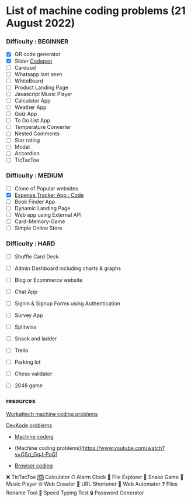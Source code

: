 
# List of machine coding problems (21 August 2022)

### Difficulty : BEGINNER

- [x]   QR code generator
- [x]   Slider [Codepen](https://codepen.io/pujarini/pen/YzaoNdg)
- [ ]  Carousel
- [ ]  Whatsapp last seen
- [ ]  WhiteBoard
- [ ]  Product Landing Page
- [ ]  Javascript Music Player
- [ ] Calculator App
- [ ]  Weather App
- [ ]  Quiz App
- [ ]  To Do List App
- [ ]  Temperature Converter
- [ ]  Nested Comments
- [ ]  Star rating
- [ ]  Modal
- [ ]  Accordion
- [ ]  TicTacToe
### Difficulty : MEDIUM
- [ ] Clone of Popular websites
- [x] [Expense Tracker App : Code](https://github.com/Pujarini/js-expense-tracker/tree/master)
- [ ] Book Finder App
- [ ] Dynamic Landing Page
- [ ] Web app using External API
- [ ] Card-Memory-Game
- [ ] Simple Online Store
### Difficulty : HARD
- [ ] Shuffle Card Deck
- [ ] Admin Dashboard including charts & graphs
- [ ] Blog or Ecommerce website
- [ ] Chat App
- [ ] Signin & Signup Forms using Authentication
- [ ] Survey App
- [ ] Splitwise
- [ ] Snack and ladder
- [ ] Trello
- [ ] Parking lot
- [ ] Chess validator
- [ ] 2048 game




### resources

[Workattech machine coding problems](https://workat.tech/machine-coding/article/how-to-practice-for-machine-coding-kp0oj3sw2jca)

[DevKode problems](https://workat.tech/machine-coding/article/how-to-practice-for-machine-coding-kp0oj3sw2jca)

- [Machine coding ](https://github.com/topics/machine-coding?l=javascript)

- (Machine coding problems)[https://www.youtube.com/watch?v=GSq_GqJ-PuQ]

- [Browser coding](https://www.youtube.com/watch?v=FjnHF3CXEaM)

❌ TicTacToe
🔟 Calculator
⏰ Alarm Clock
📁 File Explorer
🐍 Snake Game
🎵 Music Player
🌐 Web Crawler
🔗 URL Shortener
🤖 Web Automator
❓ Files Rename Tool
🚅 Speed Typing Test
🔒 Password Generator






